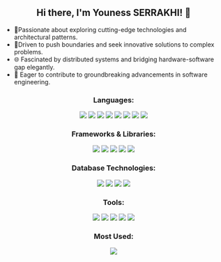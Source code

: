<h2 align="center">Hi there, I'm Youness SERRAKHI! 👋</h2>
<p align="center">
  <ul>
  <li>🚀Passionate about exploring cutting-edge technologies and architectural patterns.</li>
  <li>🧠Driven to push boundaries and seek innovative solutions to complex problems.</li>
  <li>🌐 Fascinated by distributed systems and bridging hardware-software gap elegantly.</li>
  <li>🔭 Eager to contribute to groundbreaking advancements in software engineering.</li>
</ul>
</p>
<h3 align="center">Languages:</h3>
<p align="center">
<img src="https://img.shields.io/badge/HTML5-orange?style=flat&logo=html5">
<img src="https://img.shields.io/badge/CSS3-blue?style=flat&logo=css3">
<img src="https://img.shields.io/badge/JavaScript-yellow?style=flat&logo=javascript">
<img src="https://img.shields.io/badge/Java-orange?style=flat&logo=java">
<img src="https://img.shields.io/badge/PHP-blue?style=flat&logo=php">
<img src="https://img.shields.io/badge/Python-green?style=flat&logo=python">
<img src="https://img.shields.io/badge/C%23-purple?style=flat&logo=c-sharp">
<img src="https://img.shields.io/badge/C-blue?style=flat&logo=c">
</p>
<h3 align="center">Frameworks & Libraries:</h3>
<p align="center">
<img src="https://img.shields.io/badge/Spring-green?style=flat&logo=spring">
<img src="https://img.shields.io/badge/Laravel-orange?style=flat&logo=laravel">
<img src="https://img.shields.io/badge/Bootstrap-purple?style=flat&logo=bootstrap">
<img src="https://img.shields.io/badge/React-blue?style=flat&logo=react">
<img src="https://img.shields.io/badge/.NET%20Core-purple?style=flat&logo=.net">
</p>
<h3 align="center">Database Technologies:</h3>
<p align="center">
<img src="https://img.shields.io/badge/MySQL-blue?style=flat&logo=mysql">
<img src="https://img.shields.io/badge/MongoDB-green?style=flat&logo=mongodb">
<img src="https://img.shields.io/badge/Oracle%20DB-red?style=flat&logo=oracle">
<img src="https://img.shields.io/badge/SQL%20Server-blue?style=flat&logo=microsoft-sql-server">

</p>
<h3 align="center">Tools:</h3>
<p align="center">
<img src="https://img.shields.io/badge/Postman-orange?style=flat&logo=postman">
<img src="https://img.shields.io/badge/Git-red?style=flat&logo=git">
<img src="https://img.shields.io/badge/GitHub-black?style=flat&logo=github">
<img src="https://img.shields.io/badge/Kafka-black?style=flat&logo=apache-kafka">
<img src="https://img.shields.io/badge/Vagrant-blue?style=flat&logo=vagrant">
</p>
<h3 align="center">Most Used:</h3>

<p align="center">
  <img src="https://github-readme-stats.vercel.app/api/top-langs/?username=YounessSerrakhi&layout=compact&hide=css&exclude_repo=travesyHotel">
</p>
<!-- <h3 align="center">GitHub Stats:</h3>

<p align="center">
  <img src="https://github-readme-stats.vercel.app/api?username=YounessSerrakhi&show_icons=true&theme=dark#gh-dark-mode-only">
</p> -->

